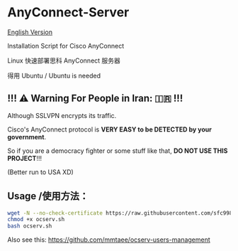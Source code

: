 # AnyConnect-Server

[English Version](/README.EN.md)

Installation Script for Cisco AnyConnect

Linux 快速部署思科 AnyConnect 服务器

得用 Ubuntu / Ubuntu is needed

## !!! ⚠️ Warning For People in Iran: 🇮🇷 !!!

Although SSLVPN encrypts its traffic.

Cisco's AnyConnect protocol is **VERY EASY to be DETECTED by your government**.

So if you are a democracy fighter or some stuff like that, **DO NOT USE THIS PROJECT**!!!

(Better run to USA XD)

## Usage /使用方法：

```bash
wget -N --no-check-certificate https://raw.githubusercontent.com/sfc9982/AnyConnect-Server/main/ocserv.sh
chmod +x ocserv.sh
bash ocserv.sh
```

Also see this: https://github.com/mmtaee/ocserv-users-management
